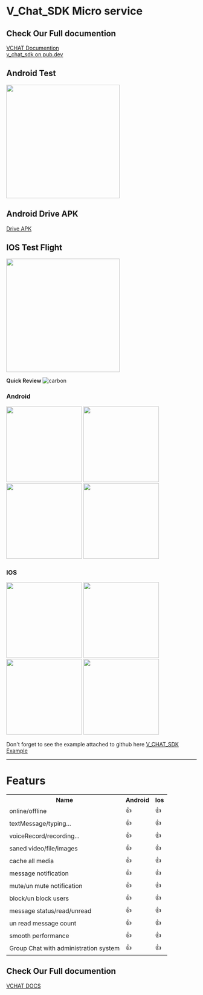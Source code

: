 # V_Chat_SDK Micro service

## Check Our Full documention 
<a href="https://hatemragab.github.io/VChatSdk-Documentation/"> VCHAT Documention</a>  <br />
<a href="https://pub.dev/packages/v_chat_sdk"> v_chat_sdk on pub.dev</a>  <br />


## Android Test

<a href="https://play.google.com/store/apps/details?id=com.vchatsdk.app"> <img src="https://user-images.githubusercontent.com/37384769/145644981-17ec8f75-be19-4cea-9322-52f1b31a15da.png" width ="300" /></a> <br />

## Android Drive APK

<a href="https://drive.google.com/file/d/1BpEY2wrzzPqbgT-la0-xHc6VbwFVJ5rz/view?usp=sharing"> Drive APK </a> <br />

## IOS Test Flight

<a href="https://testflight.apple.com/join/Bb2LLcKx"> <img src="https://user-images.githubusercontent.com/37384769/145644883-e914dd94-c797-4944-bb6d-fb4ec629c016.png" width ="300" /> </a> <br />



**Quick Review**
![carbon](https://user-images.githubusercontent.com/37384769/137525753-03155709-c903-4b4d-89bf-ee40e0525d63.png)

### Android <br />

<p float="left">
  <img src="https://user-images.githubusercontent.com/37384769/138588123-8919321f-132e-4913-9e81-6c0d6a915d8f.jpeg"   width ="200" /> 
  <img src="https://user-images.githubusercontent.com/37384769/138588161-836214c0-0d54-480a-8030-3679430656b5.jpeg"   width ="200" />
   <img src="https://user-images.githubusercontent.com/37384769/138588227-31de6adc-fb1e-49b5-baa0-5fe554d3e841.jpeg" width ="200"  /> 
  <img src="https://user-images.githubusercontent.com/37384769/138588252-5e7cfd5c-3955-48ca-b8d2-78352abb9d87.jpeg"   width ="200" />
</p>

 

### IOS <br />
<p float="left">
  <img src="https://user-images.githubusercontent.com/37384769/145550341-b155ce1b-ab0d-4cbe-b82f-cddf89e37638.PNG"   width ="200" /> 
  <img src="https://user-images.githubusercontent.com/37384769/145550352-e3185015-073e-4980-b3a3-37c669ca444e.PNG"   width ="200" />
  
   
  <img src="https://user-images.githubusercontent.com/37384769/145550367-52eda5d9-9d8f-4bc8-89a7-4373e1ab2d7f.PNG"   width ="200" /> 
  <img src="https://user-images.githubusercontent.com/37384769/145550323-73d75d9a-dabf-4301-be56-072c2603f359.PNG"   width ="200" /> 
</p>



Don't forget to see the example attached to github here <a href="https://github.com/hatemragab/v_chat_sdk/tree/master/example">V_CHAT_SDK Example</a>  <br />



---
# Featurs
<table>
  <tr>
    <th>Name</th>
    <th>Android</th>
    <th>Ios</th>
  </tr>

  <tr>
    <td>online/offline</td>
    <td>👍</td>
    <td>👍</td>
  </tr>

  <tr>
    <td>textMessage/typing...</td>
    <td>👍</td>
    <td>👍</td>
  </tr>


  <tr>
    <td>voiceRecord/recording...</td>
    <td>👍</td>
    <td>👍</td>
  </tr>


  <tr>
    <td>saned video/file/images</td>
    <td>👍</td>
    <td>👍</td>
  </tr>

  <tr>
    <td>cache all media</td>
    <td>👍</td>
    <td>👍</td>
  </tr>

  <tr>
    <td>message notification</td>
    <td>👍</td>
    <td>👍</td>
  </tr>


  <tr>
    <td>mute/un mute notification</td>
    <td>👍</td>
    <td>👍</td>
  </tr>

 <tr>
    <td>block/un block users</td>
    <td>👍</td>
    <td>👍</td>
  </tr>

 <tr>
    <td>message status/read/unread</td>
    <td>👍</td>
    <td>👍</td>
  </tr>
 </tr>
    <tr>
    <td>un read message count</td>
    <td>👍</td>
    <td>👍</td>
  </tr>
 <tr>
    <td>smooth performance</td>
    <td>👍</td>
    <td>👍</td>

 </tr>
    <tr>
    <td>Group Chat with administration system</td>
    <td>👍</td>
    <td>👍</td>
  </tr>
</table>


## Check Our Full documention 
<a href="https://hatemragab.github.io/VChatSdk-Documentation/"> VCHAT DOCS</a>  <br />
 

  
